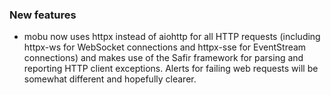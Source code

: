 ### New features

- mobu now uses httpx instead of aiohttp for all HTTP requests (including httpx-ws for WebSocket connections and httpx-sse for EventStream connections) and makes use of the Safir framework for parsing and reporting HTTP client exceptions. Alerts for failing web requests will be somewhat different and hopefully clearer.
